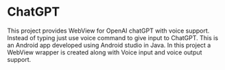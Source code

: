 # ChatGPT
This project provides WebView for OpenAI chatGPT with voice support. Instead of typing just use voice command to give input to ChatGPT. This is an Android app developed using Android studio in Java.
In this project a WebView wrapper is created along with Voice input and voice output support. 

